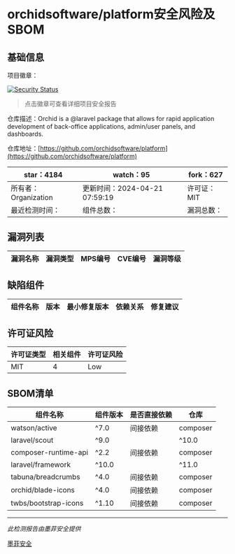 # orchidsoftware/platform安全风险及SBOM

## 基础信息

项目徽章：

[![Security Status](https://www.murphysec.com/platform3/v31/badge/1782128608186068992.svg)](https://www.murphysec.com/console/report/1782128453726629888/1782128608186068992)

> 点击徽章可查看详细项目安全报告

仓库描述：Orchid is a @laravel package that allows for rapid application development of back-office applications, admin/user panels, and dashboards.

仓库地址：[https://github.com/orchidsoftware/platform](https://github.com/orchidsoftware/platform)

| star：4184 | watch：95 | fork：627 |
| ----------- | -------------- | ------------ |
| 所有者：Organization | 更新时间：2024-04-21 07:59:19 | 许可证：MIT |
| 最近检测时间： | 组件总数： | 漏洞总数： |




## 漏洞列表

| 漏洞名称 | 漏洞类型 | MPS编号 | CVE编号 | 漏洞等级 |
| ------- | ------ | ------- | ------ | ----- |





## 缺陷组件

| 组件名称 | 版本 | 最小修复版本 | 依赖关系 | 修复建议 |
| -------- | ---- | ------------ | -------- | -------- |





## 许可证风险

| 许可证类型 | 相关组件 | 许可证风险 |
| ---------- | -------- | ---------- |
|MIT|4|Low|




## SBOM清单

| 组件名称 | 组件版本 | 是否直接依赖 | 仓库 |
| -------- | -------- | ------------ | ---- |
|watson/active|^7.0|间接依赖|composer|
|laravel/scout|^9.0 || ^10.0|间接依赖|composer|
|composer-runtime-api|^2.2|间接依赖|composer|
|laravel/framework|^10.0||^11.0|间接依赖|composer|
|tabuna/breadcrumbs|^4.0|间接依赖|composer|
|orchid/blade-icons|^4.0|间接依赖|composer|
|twbs/bootstrap-icons|^1.10|间接依赖|composer|


------

*此检测报告由墨菲安全提供*

[墨菲安全](www.murphysec.com)